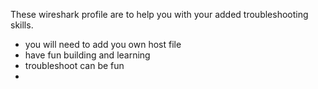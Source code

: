 These wireshark profile are to help you with your added troubleshooting skills.
* you will need to add you own host file
* have fun building and learning
* troubleshoot can be fun
* 
